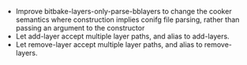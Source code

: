 - Improve bitbake-layers-only-parse-bblayers to change the cooker semantics
  where construction implies conifg file parsing, rather than passing an
  argument to the constructor
- Let add-layer accept multiple layer paths, and alias to add-layers.
- Let remove-layer accept multiple layer paths, and alias to remove-layers.
